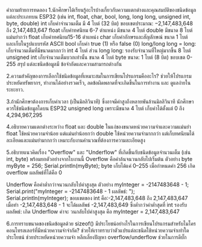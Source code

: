 คำถามท้ายการทดลอง
1.นักศึกษาได้เรียนรู้อะไรบ้างเกี่ยวกับความแตกต่างและคุณสมบัติของชนิดข้อมูลแต่ละประเภทบน ESP32 (เช่น int, float, char, bool, long, long long, unsigned int, byte, double)
int เก็บค่าจำนวนเต็ม มี 4 ไบต์ (32 บิต) ขอบเขตประมาณ: −2,147,483,648 ถึง 2,147,483,647
float เก็บค่าทศนิยม 6-7 ตำแหน่ง มีขนาด 4 ไบต์ 
double มีขนาด 8 ไบต์ แม่นยำกว่า float เก็บค่าทศนิยม15-16 ตำแหน่ง
char เก็บค่าอักษรและสัญลักษณ์ ขนาด 1 ไบต์ และเก็บในรูปแบบรหัส ASCII
bool เก็บค่า true (1) หรือ false (0)
long/long long = long: เก็บจำนวนเต็มที่มีขนาดมากกว่า int 4 ไบต์ ส่วน long long: รองรับจำนวนที่ใหญ่มากขึ้น 8 ไบต์
unsigned int เก็บจำนวนเต็มบวกเท่านั้น ขนาด 4 ไบต์
byte  ขนาด: 1 ไบต์ (8 บิต) ขอบเขต 0-255
สรุป แต่ละชนิดข้อมูลมี ข้อจำกัดและความสามารถต่างกัน

2.ความสำคัญของการเลือกใช้ชนิดข้อมูลที่เหมาะสมในการเขียนโปรแกรมคืออะไร?
ช่วยให้โปรแกรม ประหยัดทรัพยากร, ทำงานได้อย่างรวดเร็ว, ลดข้อผิดพลาดที่จะเกิดขึ้นในการทำงาน และ ดูแลง่ายในระยะยาว.

3.ถ้านักศึกษาต้องการเก็บค่าเวลา (เป็นมิลลิวินาที) ซึ่งอาจมีค่าสูงถึงหลายพันล้านมิลลิวินาที นักศึกษาควรใช้ชนิดข้อมูลใดบน ESP32
unsigned long เพราะมีขนาด 4 ไบต์ เก็บค่าได้ตั้งแต่ 0 ถึง 4,294,967,295

4.อธิบายความแตกต่างระหว่าง float และ double ในแง่ของขนาดหน่วยความจำและความแม่นยำ
float ใช้หน่วยความจำน้อย แต่แม่นยำน้อยกว่า
double ใช้หน่วยความจำมากกว่า แต่เก็บทศนิยมได้ละเอียดและแม่นยำมากกว่า เหมาะกับงานคำนวณที่ต้องการความละเอียดสูง

5.อธิบายแนวคิดเรื่อง "Overflow" และ "Underflow" ที่เกิดขึ้นกับชนิดข้อมูลจำนวนเต็ม (เช่น int, byte) พร้อมยกตัวอย่างจากใบงานนี้
Overflow คือค่าล้นจนวนกลับไปเริ่มต้น ตัวอย่าง byte myByte = 256; Serial.println(myByte);  byte เก็บได้แค่ 0–255 เมื่อกำหนดค่า 256 เกิด overflow ผลลัพธ์ที่ได้คือ 0

Underflow คือค่าต่ำกว่าจนวนกลับไปค่าสูงสุด ตัวอย่าง myInteger = -2147483648 - 1;
Serial.print("myInteger = -2147483648 - 1 ผลลัพธ์: ");
Serial.println(myInteger); 
ขอบเขตของ int คือ:-2,147,483,648 ถึง 2,147,483,647
เมื่อทำ -2,147,483,648 - 1 จะได้ผลลัพธ์ -2,147,483,649 ซึ่งต่ำกว่าค่าต่ำสุดที่ int รองรับ
ผลลัพธ์: เกิด Underflow
ค่าจะ วนกลับไปค่าสูงสุด คือ myInteger = 2,147,483,647


6.การทราบขนาดของชนิดข้อมูลด้วย sizeof() มีประโยชน์อย่างไรในการเขียนโปรแกรมสำหรับไมโครคอนโทรลเลอร์ที่มีหน่วยความจำจำกัด?
 ช่วยให้เราทราบว่าตัวแปรแต่ละชนิดใช้หน่วยความจำเท่าใด  ประโยชน์ ช่วยประหยัดหน่วยความจำ หลีกเลี่ยงปัญหา overflow/underflow ช่วยในการดีบั๊ก 

